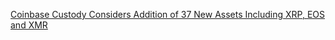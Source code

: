 [Coinbase Custody Considers Addition of 37 New Assets Including XRP, EOS and XMR](https://cointelegraph.com/news/coinbase-custody-considers-addition-of-37-new-assets-including-xrp-eos-and-xmr)